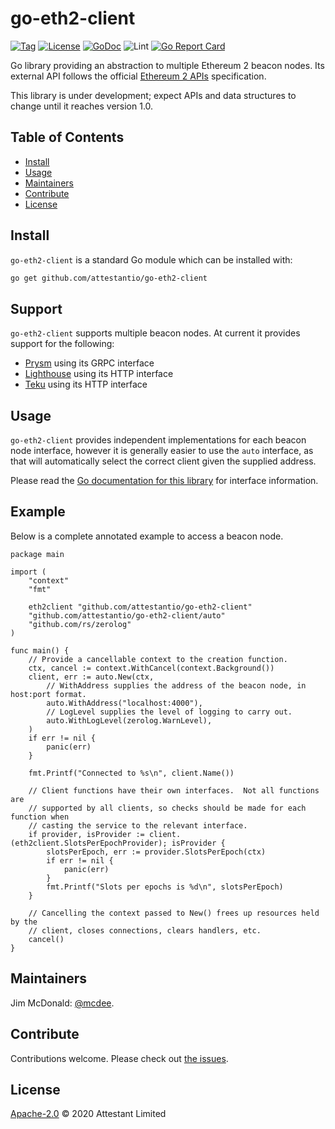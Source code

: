 # go-eth2-client

[![Tag](https://img.shields.io/github/tag/attestantio/go-eth2-client.svg)](https://github.com/attestantio/go-eth2-client/releases/)
[![License](https://img.shields.io/github/license/attestantio/go-eth2-client.svg)](LICENSE)
[![GoDoc](https://godoc.org/github.com/attestantio/go-eth2-client?status.svg)](https://godoc.org/github.com/attestantio/go-eth2-client)
![Lint](https://github.com/attestantio/go-eth2-client/workflows/golangci-lint/badge.svg)
[![Go Report Card](https://goreportcard.com/badge/github.com/attestantio/go-eth2-client)](https://goreportcard.com/report/github.com/attestantio/go-eth2-client)

Go library providing an abstraction to multiple Ethereum 2 beacon nodes.  Its external API follows the official [Ethereum 2 APIs](https://github.com/ethereum/eth2.0-APIs) specification.

This library is under development; expect APIs and data structures to change until it reaches version 1.0.

## Table of Contents

- [Install](#install)
- [Usage](#usage)
- [Maintainers](#maintainers)
- [Contribute](#contribute)
- [License](#license)

## Install

`go-eth2-client` is a standard Go module which can be installed with:

```sh
go get github.com/attestantio/go-eth2-client
```

## Support

`go-eth2-client` supports multiple beacon nodes.  At current it provides support for the following:

  - [Prysm](https://github.com/prysmaticlabs/prysm) using its GRPC interface
  - [Lighthouse](https://github.com/sigp/lighthouse/) using its HTTP interface
  - [Teku](https://github.com/pegasyseng/teku) using its HTTP interface


## Usage

`go-eth2-client` provides independent implementations for each beacon node interface, however it is generally easier to use the `auto` interface, as that will automatically select the correct client given the supplied address.

Please read the [Go documentation for this library](https://godoc.org/github.com/attestantio/go-eth2-client) for interface information.

## Example

Below is a complete annotated example to access a beacon node.

```
package main

import (
    "context"
    "fmt"
    
    eth2client "github.com/attestantio/go-eth2-client"
    "github.com/attestantio/go-eth2-client/auto"
    "github.com/rs/zerolog"
)

func main() {
    // Provide a cancellable context to the creation function.
    ctx, cancel := context.WithCancel(context.Background())
    client, err := auto.New(ctx,
        // WithAddress supplies the address of the beacon node, in host:port format.
        auto.WithAddress("localhost:4000"),
        // LogLevel supplies the level of logging to carry out.
        auto.WithLogLevel(zerolog.WarnLevel),
    )
    if err != nil {
        panic(err)
    }
    
    fmt.Printf("Connected to %s\n", client.Name())
    
    // Client functions have their own interfaces.  Not all functions are
    // supported by all clients, so checks should be made for each function when
    // casting the service to the relevant interface.
    if provider, isProvider := client.(eth2client.SlotsPerEpochProvider); isProvider {
        slotsPerEpoch, err := provider.SlotsPerEpoch(ctx)
        if err != nil {
            panic(err)
        }
        fmt.Printf("Slots per epochs is %d\n", slotsPerEpoch)
    }

    // Cancelling the context passed to New() frees up resources held by the
    // client, closes connections, clears handlers, etc.
    cancel()
}
```

## Maintainers

Jim McDonald: [@mcdee](https://github.com/mcdee).

## Contribute

Contributions welcome. Please check out [the issues](https://github.com/attestantio/go-eth2-client/issues).

## License

[Apache-2.0](LICENSE) © 2020 Attestant Limited
